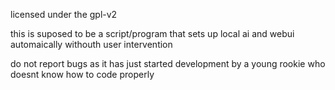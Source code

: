 licensed under the gpl-v2

this is suposed to be a script/program that sets up local ai and webui automaically withouth user intervention

do not report bugs as it has just started development by a young rookie who doesnt know how to code properly
